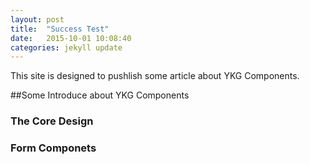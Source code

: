 ```yaml
---
layout: post
title:  "Success Test"
date:   2015-10-01 10:08:40
categories: jekyll update
---
```

This site is designed to pushlish some article about YKG Components.

##Some Introduce about YKG Components 
### The Core Design
### Form Componets

[My Blog]: www.yuekegu.com
[jekyll-help]: https://github.com/jekyll/jekyll-help